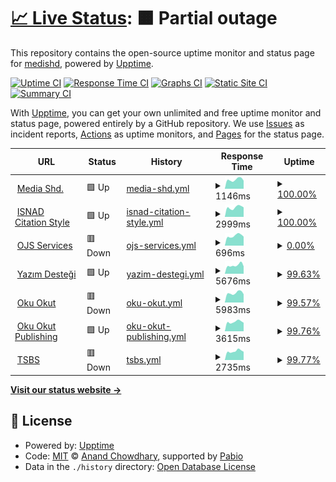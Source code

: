 # [📈 Live Status](https://medishd.github.io/shd-service-status): <!--live status--> **🟧 Partial outage**

This repository contains the open-source uptime monitor and status page for [medishd](https://medishd.github.io/shd-service-status), powered by [Upptime](https://github.com/upptime/upptime).

[![Uptime CI](https://github.com/medishd/shd-service-status/workflows/Uptime%20CI/badge.svg)](https://github.com/medishd/shd-service-status/actions?query=workflow%3A%22Uptime+CI%22)
[![Response Time CI](https://github.com/medishd/shd-service-status/workflows/Response%20Time%20CI/badge.svg)](https://github.com/medishd/shd-service-status/actions?query=workflow%3A%22Response+Time+CI%22)
[![Graphs CI](https://github.com/medishd/shd-service-status/workflows/Graphs%20CI/badge.svg)](https://github.com/medishd/shd-service-status/actions?query=workflow%3A%22Graphs+CI%22)
[![Static Site CI](https://github.com/medishd/shd-service-status/workflows/Static%20Site%20CI/badge.svg)](https://github.com/medishd/shd-service-status/actions?query=workflow%3A%22Static+Site+CI%22)
[![Summary CI](https://github.com/medishd/shd-service-status/workflows/Summary%20CI/badge.svg)](https://github.com/medishd/shd-service-status/actions?query=workflow%3A%22Summary+CI%22)

With [Upptime](https://upptime.js.org), you can get your own unlimited and free uptime monitor and status page, powered entirely by a GitHub repository. We use [Issues](https://github.com/medishd/shd-service-status/issues) as incident reports, [Actions](https://github.com/medishd/shd-service-status/actions) as uptime monitors, and [Pages](https://medishd.github.io/shd-service-status) for the status page.

<!--start: status pages-->
<!-- This summary is generated by Upptime (https://github.com/upptime/upptime) -->
<!-- Do not edit this manually, your changes will be overwritten -->
<!-- prettier-ignore -->
| URL | Status | History | Response Time | Uptime |
| --- | ------ | ------- | ------------- | ------ |
| <img alt="" src="https://icons.duckduckgo.com/ip3/www.mediashd.com.ico" height="13"> [Media Shd.](https://www.mediashd.com) | 🟩 Up | [media-shd.yml](https://github.com/mediashd/shd-service-status/commits/HEAD/history/media-shd.yml) | <details><summary><img alt="Response time graph" src="./graphs/media-shd/response-time-week.png" height="20"> 1146ms</summary><br><a href="https://mediashd.github.io/shd-service-status/history/media-shd"><img alt="Response time 1155" src="https://img.shields.io/endpoint?url=https%3A%2F%2Fraw.githubusercontent.com%2Fmediashd%2Fshd-service-status%2FHEAD%2Fapi%2Fmedia-shd%2Fresponse-time.json"></a><br><a href="https://mediashd.github.io/shd-service-status/history/media-shd"><img alt="24-hour response time 1007" src="https://img.shields.io/endpoint?url=https%3A%2F%2Fraw.githubusercontent.com%2Fmediashd%2Fshd-service-status%2FHEAD%2Fapi%2Fmedia-shd%2Fresponse-time-day.json"></a><br><a href="https://mediashd.github.io/shd-service-status/history/media-shd"><img alt="7-day response time 1146" src="https://img.shields.io/endpoint?url=https%3A%2F%2Fraw.githubusercontent.com%2Fmediashd%2Fshd-service-status%2FHEAD%2Fapi%2Fmedia-shd%2Fresponse-time-week.json"></a><br><a href="https://mediashd.github.io/shd-service-status/history/media-shd"><img alt="30-day response time 1075" src="https://img.shields.io/endpoint?url=https%3A%2F%2Fraw.githubusercontent.com%2Fmediashd%2Fshd-service-status%2FHEAD%2Fapi%2Fmedia-shd%2Fresponse-time-month.json"></a><br><a href="https://mediashd.github.io/shd-service-status/history/media-shd"><img alt="1-year response time 1155" src="https://img.shields.io/endpoint?url=https%3A%2F%2Fraw.githubusercontent.com%2Fmediashd%2Fshd-service-status%2FHEAD%2Fapi%2Fmedia-shd%2Fresponse-time-year.json"></a></details> | <details><summary><a href="https://mediashd.github.io/shd-service-status/history/media-shd">100.00%</a></summary><a href="https://mediashd.github.io/shd-service-status/history/media-shd"><img alt="All-time uptime 99.99%" src="https://img.shields.io/endpoint?url=https%3A%2F%2Fraw.githubusercontent.com%2Fmediashd%2Fshd-service-status%2FHEAD%2Fapi%2Fmedia-shd%2Fuptime.json"></a><br><a href="https://mediashd.github.io/shd-service-status/history/media-shd"><img alt="24-hour uptime 100.00%" src="https://img.shields.io/endpoint?url=https%3A%2F%2Fraw.githubusercontent.com%2Fmediashd%2Fshd-service-status%2FHEAD%2Fapi%2Fmedia-shd%2Fuptime-day.json"></a><br><a href="https://mediashd.github.io/shd-service-status/history/media-shd"><img alt="7-day uptime 100.00%" src="https://img.shields.io/endpoint?url=https%3A%2F%2Fraw.githubusercontent.com%2Fmediashd%2Fshd-service-status%2FHEAD%2Fapi%2Fmedia-shd%2Fuptime-week.json"></a><br><a href="https://mediashd.github.io/shd-service-status/history/media-shd"><img alt="30-day uptime 100.00%" src="https://img.shields.io/endpoint?url=https%3A%2F%2Fraw.githubusercontent.com%2Fmediashd%2Fshd-service-status%2FHEAD%2Fapi%2Fmedia-shd%2Fuptime-month.json"></a><br><a href="https://mediashd.github.io/shd-service-status/history/media-shd"><img alt="1-year uptime 99.99%" src="https://img.shields.io/endpoint?url=https%3A%2F%2Fraw.githubusercontent.com%2Fmediashd%2Fshd-service-status%2FHEAD%2Fapi%2Fmedia-shd%2Fuptime-year.json"></a></details>
| <img alt="" src="https://icons.duckduckgo.com/ip3/isnadsistemi.org.ico" height="13"> [ISNAD Citation Style](https://isnadsistemi.org) | 🟩 Up | [isnad-citation-style.yml](https://github.com/mediashd/shd-service-status/commits/HEAD/history/isnad-citation-style.yml) | <details><summary><img alt="Response time graph" src="./graphs/isnad-citation-style/response-time-week.png" height="20"> 2999ms</summary><br><a href="https://mediashd.github.io/shd-service-status/history/isnad-citation-style"><img alt="Response time 2778" src="https://img.shields.io/endpoint?url=https%3A%2F%2Fraw.githubusercontent.com%2Fmediashd%2Fshd-service-status%2FHEAD%2Fapi%2Fisnad-citation-style%2Fresponse-time.json"></a><br><a href="https://mediashd.github.io/shd-service-status/history/isnad-citation-style"><img alt="24-hour response time 2999" src="https://img.shields.io/endpoint?url=https%3A%2F%2Fraw.githubusercontent.com%2Fmediashd%2Fshd-service-status%2FHEAD%2Fapi%2Fisnad-citation-style%2Fresponse-time-day.json"></a><br><a href="https://mediashd.github.io/shd-service-status/history/isnad-citation-style"><img alt="7-day response time 2999" src="https://img.shields.io/endpoint?url=https%3A%2F%2Fraw.githubusercontent.com%2Fmediashd%2Fshd-service-status%2FHEAD%2Fapi%2Fisnad-citation-style%2Fresponse-time-week.json"></a><br><a href="https://mediashd.github.io/shd-service-status/history/isnad-citation-style"><img alt="30-day response time 2822" src="https://img.shields.io/endpoint?url=https%3A%2F%2Fraw.githubusercontent.com%2Fmediashd%2Fshd-service-status%2FHEAD%2Fapi%2Fisnad-citation-style%2Fresponse-time-month.json"></a><br><a href="https://mediashd.github.io/shd-service-status/history/isnad-citation-style"><img alt="1-year response time 2778" src="https://img.shields.io/endpoint?url=https%3A%2F%2Fraw.githubusercontent.com%2Fmediashd%2Fshd-service-status%2FHEAD%2Fapi%2Fisnad-citation-style%2Fresponse-time-year.json"></a></details> | <details><summary><a href="https://mediashd.github.io/shd-service-status/history/isnad-citation-style">100.00%</a></summary><a href="https://mediashd.github.io/shd-service-status/history/isnad-citation-style"><img alt="All-time uptime 99.97%" src="https://img.shields.io/endpoint?url=https%3A%2F%2Fraw.githubusercontent.com%2Fmediashd%2Fshd-service-status%2FHEAD%2Fapi%2Fisnad-citation-style%2Fuptime.json"></a><br><a href="https://mediashd.github.io/shd-service-status/history/isnad-citation-style"><img alt="24-hour uptime 100.00%" src="https://img.shields.io/endpoint?url=https%3A%2F%2Fraw.githubusercontent.com%2Fmediashd%2Fshd-service-status%2FHEAD%2Fapi%2Fisnad-citation-style%2Fuptime-day.json"></a><br><a href="https://mediashd.github.io/shd-service-status/history/isnad-citation-style"><img alt="7-day uptime 100.00%" src="https://img.shields.io/endpoint?url=https%3A%2F%2Fraw.githubusercontent.com%2Fmediashd%2Fshd-service-status%2FHEAD%2Fapi%2Fisnad-citation-style%2Fuptime-week.json"></a><br><a href="https://mediashd.github.io/shd-service-status/history/isnad-citation-style"><img alt="30-day uptime 100.00%" src="https://img.shields.io/endpoint?url=https%3A%2F%2Fraw.githubusercontent.com%2Fmediashd%2Fshd-service-status%2FHEAD%2Fapi%2Fisnad-citation-style%2Fuptime-month.json"></a><br><a href="https://mediashd.github.io/shd-service-status/history/isnad-citation-style"><img alt="1-year uptime 99.97%" src="https://img.shields.io/endpoint?url=https%3A%2F%2Fraw.githubusercontent.com%2Fmediashd%2Fshd-service-status%2FHEAD%2Fapi%2Fisnad-citation-style%2Fuptime-year.json"></a></details>
| <img alt="" src="https://icons.duckduckgo.com/ip3/ojs.mediashd.com.ico" height="13"> [OJS Services](https://ojs.mediashd.com) | 🟥 Down | [ojs-services.yml](https://github.com/mediashd/shd-service-status/commits/HEAD/history/ojs-services.yml) | <details><summary><img alt="Response time graph" src="./graphs/ojs-services/response-time-week.png" height="20"> 696ms</summary><br><a href="https://mediashd.github.io/shd-service-status/history/ojs-services"><img alt="Response time 671" src="https://img.shields.io/endpoint?url=https%3A%2F%2Fraw.githubusercontent.com%2Fmediashd%2Fshd-service-status%2FHEAD%2Fapi%2Fojs-services%2Fresponse-time.json"></a><br><a href="https://mediashd.github.io/shd-service-status/history/ojs-services"><img alt="24-hour response time 639" src="https://img.shields.io/endpoint?url=https%3A%2F%2Fraw.githubusercontent.com%2Fmediashd%2Fshd-service-status%2FHEAD%2Fapi%2Fojs-services%2Fresponse-time-day.json"></a><br><a href="https://mediashd.github.io/shd-service-status/history/ojs-services"><img alt="7-day response time 696" src="https://img.shields.io/endpoint?url=https%3A%2F%2Fraw.githubusercontent.com%2Fmediashd%2Fshd-service-status%2FHEAD%2Fapi%2Fojs-services%2Fresponse-time-week.json"></a><br><a href="https://mediashd.github.io/shd-service-status/history/ojs-services"><img alt="30-day response time 632" src="https://img.shields.io/endpoint?url=https%3A%2F%2Fraw.githubusercontent.com%2Fmediashd%2Fshd-service-status%2FHEAD%2Fapi%2Fojs-services%2Fresponse-time-month.json"></a><br><a href="https://mediashd.github.io/shd-service-status/history/ojs-services"><img alt="1-year response time 671" src="https://img.shields.io/endpoint?url=https%3A%2F%2Fraw.githubusercontent.com%2Fmediashd%2Fshd-service-status%2FHEAD%2Fapi%2Fojs-services%2Fresponse-time-year.json"></a></details> | <details><summary><a href="https://mediashd.github.io/shd-service-status/history/ojs-services">0.00%</a></summary><a href="https://mediashd.github.io/shd-service-status/history/ojs-services"><img alt="All-time uptime 34.20%" src="https://img.shields.io/endpoint?url=https%3A%2F%2Fraw.githubusercontent.com%2Fmediashd%2Fshd-service-status%2FHEAD%2Fapi%2Fojs-services%2Fuptime.json"></a><br><a href="https://mediashd.github.io/shd-service-status/history/ojs-services"><img alt="24-hour uptime 0.00%" src="https://img.shields.io/endpoint?url=https%3A%2F%2Fraw.githubusercontent.com%2Fmediashd%2Fshd-service-status%2FHEAD%2Fapi%2Fojs-services%2Fuptime-day.json"></a><br><a href="https://mediashd.github.io/shd-service-status/history/ojs-services"><img alt="7-day uptime 0.00%" src="https://img.shields.io/endpoint?url=https%3A%2F%2Fraw.githubusercontent.com%2Fmediashd%2Fshd-service-status%2FHEAD%2Fapi%2Fojs-services%2Fuptime-week.json"></a><br><a href="https://mediashd.github.io/shd-service-status/history/ojs-services"><img alt="30-day uptime 0.00%" src="https://img.shields.io/endpoint?url=https%3A%2F%2Fraw.githubusercontent.com%2Fmediashd%2Fshd-service-status%2FHEAD%2Fapi%2Fojs-services%2Fuptime-month.json"></a><br><a href="https://mediashd.github.io/shd-service-status/history/ojs-services"><img alt="1-year uptime 34.20%" src="https://img.shields.io/endpoint?url=https%3A%2F%2Fraw.githubusercontent.com%2Fmediashd%2Fshd-service-status%2FHEAD%2Fapi%2Fojs-services%2Fuptime-year.json"></a></details>
| <img alt="" src="https://icons.duckduckgo.com/ip3/yazimdestegi.com.ico" height="13"> [Yazım Desteği](https://yazimdestegi.com) | 🟩 Up | [yazim-destegi.yml](https://github.com/mediashd/shd-service-status/commits/HEAD/history/yazim-destegi.yml) | <details><summary><img alt="Response time graph" src="./graphs/yazim-destegi/response-time-week.png" height="20"> 5676ms</summary><br><a href="https://mediashd.github.io/shd-service-status/history/yazim-destegi"><img alt="Response time 2485" src="https://img.shields.io/endpoint?url=https%3A%2F%2Fraw.githubusercontent.com%2Fmediashd%2Fshd-service-status%2FHEAD%2Fapi%2Fyazim-destegi%2Fresponse-time.json"></a><br><a href="https://mediashd.github.io/shd-service-status/history/yazim-destegi"><img alt="24-hour response time 12322" src="https://img.shields.io/endpoint?url=https%3A%2F%2Fraw.githubusercontent.com%2Fmediashd%2Fshd-service-status%2FHEAD%2Fapi%2Fyazim-destegi%2Fresponse-time-day.json"></a><br><a href="https://mediashd.github.io/shd-service-status/history/yazim-destegi"><img alt="7-day response time 5676" src="https://img.shields.io/endpoint?url=https%3A%2F%2Fraw.githubusercontent.com%2Fmediashd%2Fshd-service-status%2FHEAD%2Fapi%2Fyazim-destegi%2Fresponse-time-week.json"></a><br><a href="https://mediashd.github.io/shd-service-status/history/yazim-destegi"><img alt="30-day response time 3119" src="https://img.shields.io/endpoint?url=https%3A%2F%2Fraw.githubusercontent.com%2Fmediashd%2Fshd-service-status%2FHEAD%2Fapi%2Fyazim-destegi%2Fresponse-time-month.json"></a><br><a href="https://mediashd.github.io/shd-service-status/history/yazim-destegi"><img alt="1-year response time 2485" src="https://img.shields.io/endpoint?url=https%3A%2F%2Fraw.githubusercontent.com%2Fmediashd%2Fshd-service-status%2FHEAD%2Fapi%2Fyazim-destegi%2Fresponse-time-year.json"></a></details> | <details><summary><a href="https://mediashd.github.io/shd-service-status/history/yazim-destegi">99.63%</a></summary><a href="https://mediashd.github.io/shd-service-status/history/yazim-destegi"><img alt="All-time uptime 99.98%" src="https://img.shields.io/endpoint?url=https%3A%2F%2Fraw.githubusercontent.com%2Fmediashd%2Fshd-service-status%2FHEAD%2Fapi%2Fyazim-destegi%2Fuptime.json"></a><br><a href="https://mediashd.github.io/shd-service-status/history/yazim-destegi"><img alt="24-hour uptime 97.43%" src="https://img.shields.io/endpoint?url=https%3A%2F%2Fraw.githubusercontent.com%2Fmediashd%2Fshd-service-status%2FHEAD%2Fapi%2Fyazim-destegi%2Fuptime-day.json"></a><br><a href="https://mediashd.github.io/shd-service-status/history/yazim-destegi"><img alt="7-day uptime 99.63%" src="https://img.shields.io/endpoint?url=https%3A%2F%2Fraw.githubusercontent.com%2Fmediashd%2Fshd-service-status%2FHEAD%2Fapi%2Fyazim-destegi%2Fuptime-week.json"></a><br><a href="https://mediashd.github.io/shd-service-status/history/yazim-destegi"><img alt="30-day uptime 99.92%" src="https://img.shields.io/endpoint?url=https%3A%2F%2Fraw.githubusercontent.com%2Fmediashd%2Fshd-service-status%2FHEAD%2Fapi%2Fyazim-destegi%2Fuptime-month.json"></a><br><a href="https://mediashd.github.io/shd-service-status/history/yazim-destegi"><img alt="1-year uptime 99.98%" src="https://img.shields.io/endpoint?url=https%3A%2F%2Fraw.githubusercontent.com%2Fmediashd%2Fshd-service-status%2FHEAD%2Fapi%2Fyazim-destegi%2Fuptime-year.json"></a></details>
| <img alt="" src="https://icons.duckduckgo.com/ip3/okuokut.org.ico" height="13"> [Oku Okut](https://okuokut.org) | 🟥 Down | [oku-okut.yml](https://github.com/mediashd/shd-service-status/commits/HEAD/history/oku-okut.yml) | <details><summary><img alt="Response time graph" src="./graphs/oku-okut/response-time-week.png" height="20"> 5983ms</summary><br><a href="https://mediashd.github.io/shd-service-status/history/oku-okut"><img alt="Response time 4733" src="https://img.shields.io/endpoint?url=https%3A%2F%2Fraw.githubusercontent.com%2Fmediashd%2Fshd-service-status%2FHEAD%2Fapi%2Foku-okut%2Fresponse-time.json"></a><br><a href="https://mediashd.github.io/shd-service-status/history/oku-okut"><img alt="24-hour response time 12452" src="https://img.shields.io/endpoint?url=https%3A%2F%2Fraw.githubusercontent.com%2Fmediashd%2Fshd-service-status%2FHEAD%2Fapi%2Foku-okut%2Fresponse-time-day.json"></a><br><a href="https://mediashd.github.io/shd-service-status/history/oku-okut"><img alt="7-day response time 5983" src="https://img.shields.io/endpoint?url=https%3A%2F%2Fraw.githubusercontent.com%2Fmediashd%2Fshd-service-status%2FHEAD%2Fapi%2Foku-okut%2Fresponse-time-week.json"></a><br><a href="https://mediashd.github.io/shd-service-status/history/oku-okut"><img alt="30-day response time 5022" src="https://img.shields.io/endpoint?url=https%3A%2F%2Fraw.githubusercontent.com%2Fmediashd%2Fshd-service-status%2FHEAD%2Fapi%2Foku-okut%2Fresponse-time-month.json"></a><br><a href="https://mediashd.github.io/shd-service-status/history/oku-okut"><img alt="1-year response time 4733" src="https://img.shields.io/endpoint?url=https%3A%2F%2Fraw.githubusercontent.com%2Fmediashd%2Fshd-service-status%2FHEAD%2Fapi%2Foku-okut%2Fresponse-time-year.json"></a></details> | <details><summary><a href="https://mediashd.github.io/shd-service-status/history/oku-okut">99.57%</a></summary><a href="https://mediashd.github.io/shd-service-status/history/oku-okut"><img alt="All-time uptime 99.96%" src="https://img.shields.io/endpoint?url=https%3A%2F%2Fraw.githubusercontent.com%2Fmediashd%2Fshd-service-status%2FHEAD%2Fapi%2Foku-okut%2Fuptime.json"></a><br><a href="https://mediashd.github.io/shd-service-status/history/oku-okut"><img alt="24-hour uptime 96.99%" src="https://img.shields.io/endpoint?url=https%3A%2F%2Fraw.githubusercontent.com%2Fmediashd%2Fshd-service-status%2FHEAD%2Fapi%2Foku-okut%2Fuptime-day.json"></a><br><a href="https://mediashd.github.io/shd-service-status/history/oku-okut"><img alt="7-day uptime 99.57%" src="https://img.shields.io/endpoint?url=https%3A%2F%2Fraw.githubusercontent.com%2Fmediashd%2Fshd-service-status%2FHEAD%2Fapi%2Foku-okut%2Fuptime-week.json"></a><br><a href="https://mediashd.github.io/shd-service-status/history/oku-okut"><img alt="30-day uptime 99.90%" src="https://img.shields.io/endpoint?url=https%3A%2F%2Fraw.githubusercontent.com%2Fmediashd%2Fshd-service-status%2FHEAD%2Fapi%2Foku-okut%2Fuptime-month.json"></a><br><a href="https://mediashd.github.io/shd-service-status/history/oku-okut"><img alt="1-year uptime 99.96%" src="https://img.shields.io/endpoint?url=https%3A%2F%2Fraw.githubusercontent.com%2Fmediashd%2Fshd-service-status%2FHEAD%2Fapi%2Foku-okut%2Fuptime-year.json"></a></details>
| <img alt="" src="https://icons.duckduckgo.com/ip3/yayin.okuokut.org.ico" height="13"> [Oku Okut Publishing](https://yayin.okuokut.org) | 🟩 Up | [oku-okut-publishing.yml](https://github.com/mediashd/shd-service-status/commits/HEAD/history/oku-okut-publishing.yml) | <details><summary><img alt="Response time graph" src="./graphs/oku-okut-publishing/response-time-week.png" height="20"> 3615ms</summary><br><a href="https://mediashd.github.io/shd-service-status/history/oku-okut-publishing"><img alt="Response time 2761" src="https://img.shields.io/endpoint?url=https%3A%2F%2Fraw.githubusercontent.com%2Fmediashd%2Fshd-service-status%2FHEAD%2Fapi%2Foku-okut-publishing%2Fresponse-time.json"></a><br><a href="https://mediashd.github.io/shd-service-status/history/oku-okut-publishing"><img alt="24-hour response time 7704" src="https://img.shields.io/endpoint?url=https%3A%2F%2Fraw.githubusercontent.com%2Fmediashd%2Fshd-service-status%2FHEAD%2Fapi%2Foku-okut-publishing%2Fresponse-time-day.json"></a><br><a href="https://mediashd.github.io/shd-service-status/history/oku-okut-publishing"><img alt="7-day response time 3615" src="https://img.shields.io/endpoint?url=https%3A%2F%2Fraw.githubusercontent.com%2Fmediashd%2Fshd-service-status%2FHEAD%2Fapi%2Foku-okut-publishing%2Fresponse-time-week.json"></a><br><a href="https://mediashd.github.io/shd-service-status/history/oku-okut-publishing"><img alt="30-day response time 3093" src="https://img.shields.io/endpoint?url=https%3A%2F%2Fraw.githubusercontent.com%2Fmediashd%2Fshd-service-status%2FHEAD%2Fapi%2Foku-okut-publishing%2Fresponse-time-month.json"></a><br><a href="https://mediashd.github.io/shd-service-status/history/oku-okut-publishing"><img alt="1-year response time 2761" src="https://img.shields.io/endpoint?url=https%3A%2F%2Fraw.githubusercontent.com%2Fmediashd%2Fshd-service-status%2FHEAD%2Fapi%2Foku-okut-publishing%2Fresponse-time-year.json"></a></details> | <details><summary><a href="https://mediashd.github.io/shd-service-status/history/oku-okut-publishing">99.76%</a></summary><a href="https://mediashd.github.io/shd-service-status/history/oku-okut-publishing"><img alt="All-time uptime 99.96%" src="https://img.shields.io/endpoint?url=https%3A%2F%2Fraw.githubusercontent.com%2Fmediashd%2Fshd-service-status%2FHEAD%2Fapi%2Foku-okut-publishing%2Fuptime.json"></a><br><a href="https://mediashd.github.io/shd-service-status/history/oku-okut-publishing"><img alt="24-hour uptime 98.30%" src="https://img.shields.io/endpoint?url=https%3A%2F%2Fraw.githubusercontent.com%2Fmediashd%2Fshd-service-status%2FHEAD%2Fapi%2Foku-okut-publishing%2Fuptime-day.json"></a><br><a href="https://mediashd.github.io/shd-service-status/history/oku-okut-publishing"><img alt="7-day uptime 99.76%" src="https://img.shields.io/endpoint?url=https%3A%2F%2Fraw.githubusercontent.com%2Fmediashd%2Fshd-service-status%2FHEAD%2Fapi%2Foku-okut-publishing%2Fuptime-week.json"></a><br><a href="https://mediashd.github.io/shd-service-status/history/oku-okut-publishing"><img alt="30-day uptime 99.90%" src="https://img.shields.io/endpoint?url=https%3A%2F%2Fraw.githubusercontent.com%2Fmediashd%2Fshd-service-status%2FHEAD%2Fapi%2Foku-okut-publishing%2Fuptime-month.json"></a><br><a href="https://mediashd.github.io/shd-service-status/history/oku-okut-publishing"><img alt="1-year uptime 99.96%" src="https://img.shields.io/endpoint?url=https%3A%2F%2Fraw.githubusercontent.com%2Fmediashd%2Fshd-service-status%2FHEAD%2Fapi%2Foku-okut-publishing%2Fuptime-year.json"></a></details>
| <img alt="" src="https://icons.duckduckgo.com/ip3/sempozyum.okuokut.org.ico" height="13"> [TSBS](https://sempozyum.okuokut.org) | 🟥 Down | [tsbs.yml](https://github.com/mediashd/shd-service-status/commits/HEAD/history/tsbs.yml) | <details><summary><img alt="Response time graph" src="./graphs/tsbs/response-time-week.png" height="20"> 2735ms</summary><br><a href="https://mediashd.github.io/shd-service-status/history/tsbs"><img alt="Response time 2060" src="https://img.shields.io/endpoint?url=https%3A%2F%2Fraw.githubusercontent.com%2Fmediashd%2Fshd-service-status%2FHEAD%2Fapi%2Ftsbs%2Fresponse-time.json"></a><br><a href="https://mediashd.github.io/shd-service-status/history/tsbs"><img alt="24-hour response time 5718" src="https://img.shields.io/endpoint?url=https%3A%2F%2Fraw.githubusercontent.com%2Fmediashd%2Fshd-service-status%2FHEAD%2Fapi%2Ftsbs%2Fresponse-time-day.json"></a><br><a href="https://mediashd.github.io/shd-service-status/history/tsbs"><img alt="7-day response time 2735" src="https://img.shields.io/endpoint?url=https%3A%2F%2Fraw.githubusercontent.com%2Fmediashd%2Fshd-service-status%2FHEAD%2Fapi%2Ftsbs%2Fresponse-time-week.json"></a><br><a href="https://mediashd.github.io/shd-service-status/history/tsbs"><img alt="30-day response time 2029" src="https://img.shields.io/endpoint?url=https%3A%2F%2Fraw.githubusercontent.com%2Fmediashd%2Fshd-service-status%2FHEAD%2Fapi%2Ftsbs%2Fresponse-time-month.json"></a><br><a href="https://mediashd.github.io/shd-service-status/history/tsbs"><img alt="1-year response time 2060" src="https://img.shields.io/endpoint?url=https%3A%2F%2Fraw.githubusercontent.com%2Fmediashd%2Fshd-service-status%2FHEAD%2Fapi%2Ftsbs%2Fresponse-time-year.json"></a></details> | <details><summary><a href="https://mediashd.github.io/shd-service-status/history/tsbs">99.77%</a></summary><a href="https://mediashd.github.io/shd-service-status/history/tsbs"><img alt="All-time uptime 99.96%" src="https://img.shields.io/endpoint?url=https%3A%2F%2Fraw.githubusercontent.com%2Fmediashd%2Fshd-service-status%2FHEAD%2Fapi%2Ftsbs%2Fuptime.json"></a><br><a href="https://mediashd.github.io/shd-service-status/history/tsbs"><img alt="24-hour uptime 98.39%" src="https://img.shields.io/endpoint?url=https%3A%2F%2Fraw.githubusercontent.com%2Fmediashd%2Fshd-service-status%2FHEAD%2Fapi%2Ftsbs%2Fuptime-day.json"></a><br><a href="https://mediashd.github.io/shd-service-status/history/tsbs"><img alt="7-day uptime 99.77%" src="https://img.shields.io/endpoint?url=https%3A%2F%2Fraw.githubusercontent.com%2Fmediashd%2Fshd-service-status%2FHEAD%2Fapi%2Ftsbs%2Fuptime-week.json"></a><br><a href="https://mediashd.github.io/shd-service-status/history/tsbs"><img alt="30-day uptime 99.90%" src="https://img.shields.io/endpoint?url=https%3A%2F%2Fraw.githubusercontent.com%2Fmediashd%2Fshd-service-status%2FHEAD%2Fapi%2Ftsbs%2Fuptime-month.json"></a><br><a href="https://mediashd.github.io/shd-service-status/history/tsbs"><img alt="1-year uptime 99.96%" src="https://img.shields.io/endpoint?url=https%3A%2F%2Fraw.githubusercontent.com%2Fmediashd%2Fshd-service-status%2FHEAD%2Fapi%2Ftsbs%2Fuptime-year.json"></a></details>

<!--end: status pages-->

[**Visit our status website →**](https://medishd.github.io/shd-service-status)

## 📄 License

- Powered by: [Upptime](https://github.com/upptime/upptime)
- Code: [MIT](./LICENSE) © [Anand Chowdhary](https://anandchowdhary.com), supported by [Pabio](https://pabio.com)
- Data in the `./history` directory: [Open Database License](https://opendatacommons.org/licenses/odbl/1-0/)
